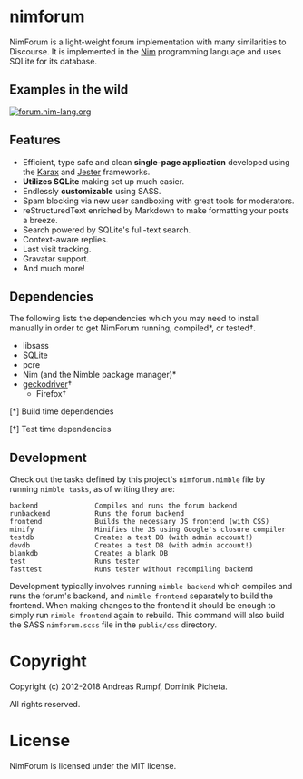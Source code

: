 # nimforum

NimForum is a light-weight forum implementation
with many similarities to Discourse. It is implemented in
the [Nim](https://nim-lang.org) programming
language and uses SQLite for its database.

## Examples in the wild

[![forum.nim-lang.org](https://i.imgur.com/hdIF5Az.png)](https://forum.nim-lang.org)

## Features

* Efficient, type safe and clean **single-page application** developed using the
  [Karax](https://github.com/pragmagic/karax) and
  [Jester](https://github.com/dom96/jester) frameworks.
* **Utilizes SQLite** making set up much easier.
* Endlessly **customizable** using SASS.
* Spam blocking via new user sandboxing with great tools for moderators.
* reStructuredText enriched by Markdown to make formatting your posts a breeze.
* Search powered by SQLite's full-text search.
* Context-aware replies.
* Last visit tracking.
* Gravatar support.
* And much more!

## Dependencies

The following lists the dependencies which you may need to install manually
in order to get NimForum running, compiled*, or tested†.

* libsass
* SQLite
* pcre
* Nim (and the Nimble package manager)*
* [geckodriver](https://github.com/mozilla/geckodriver)†
  * Firefox†

[*] Build time dependencies

[†] Test time dependencies

## Development

Check out the tasks defined by this project's ``nimforum.nimble`` file by
running ``nimble tasks``, as of writing they are:

```
backend              Compiles and runs the forum backend
runbackend           Runs the forum backend
frontend             Builds the necessary JS frontend (with CSS)
minify               Minifies the JS using Google's closure compiler
testdb               Creates a test DB (with admin account!)
devdb                Creates a test DB (with admin account!)
blankdb              Creates a blank DB
test                 Runs tester
fasttest             Runs tester without recompiling backend
```

Development typically involves running `nimble backend` which compiles
and runs the forum's backend, and `nimble frontend` separately to build
the frontend. When making changes to the frontend it should be enough to
simply run `nimble frontend` again to rebuild. This command will also
build the SASS ``nimforum.scss`` file in the `public/css` directory.


# Copyright

Copyright (c) 2012-2018 Andreas Rumpf, Dominik Picheta.

All rights reserved.

# License

NimForum is licensed under the MIT license.
